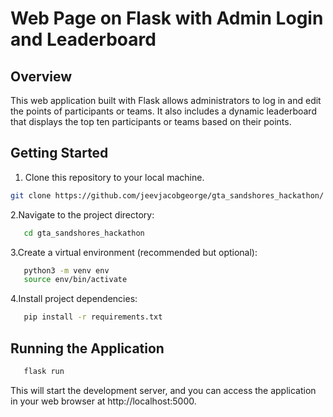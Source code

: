 # Web Page on Flask with Admin Login and Leaderboard

## Overview

This web application built with Flask allows administrators to log in and edit the points of participants or teams. It also includes a dynamic leaderboard that displays the top ten participants or teams based on their points.




## Getting Started

1. Clone this repository to your local machine.
```bash
git clone https://github.com/jeevjacobgeorge/gta_sandshores_hackathon/
```
2.Navigate to the project directory:
```bash
   cd gta_sandshores_hackathon
```
3.Create a virtual environment (recommended but optional):
```bash
   python3 -m venv env
   source env/bin/activate
```
4.Install project dependencies:
```bash
   pip install -r requirements.txt
```
## Running the Application
```bash
   flask run
```
This will start the development server, and you can access the application in your web browser at http://localhost:5000.

